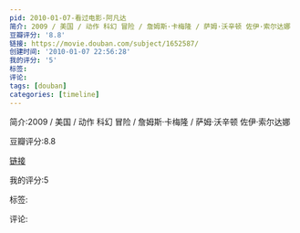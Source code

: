 ```yaml
---
pid: 2010-01-07-看过电影-阿凡达
简介: 2009 / 美国 / 动作 科幻 冒险 / 詹姆斯·卡梅隆 / 萨姆·沃辛顿 佐伊·索尔达娜
豆瓣评分: '8.8'
链接: https://movie.douban.com/subject/1652587/
创建时间: '2010-01-07 22:56:28'
我的评分: '5'
标签:
评论:
tags: [douban]
categories: [timeline]
---
```

简介:2009 / 美国 / 动作 科幻 冒险 / 詹姆斯·卡梅隆 / 萨姆·沃辛顿 佐伊·索尔达娜

豆瓣评分:8.8

[链接](https://movie.douban.com/subject/1652587/)

我的评分:5

标签:

评论:


